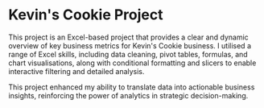# Kevin's Cookie Project

This project is an Excel-based project that provides a clear and dynamic overview of key business metrics for Kevin's Cookie business. I utilised a range of Excel skills, including data cleaning, pivot tables, formulas, and chart visualisations, along with conditional formatting and slicers to enable interactive filtering and detailed analysis.

This project enhanced my ability to translate data into actionable business insights, reinforcing the power of analytics in strategic decision-making.
